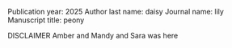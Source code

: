 Publication year: 2025
Author last name: daisy
Journal name: lily
Manuscript title: peony

DISCLAIMER
Amber and Mandy and Sara was here
